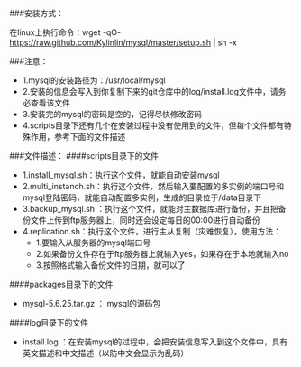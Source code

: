 ###安装方式：

在linux上执行命令：wget -qO- https://raw.github.com/Kylinlin/mysql/master/setup.sh | sh -x

###注意：
- 1.mysql的安装路径为：/usr/local/mysql
- 2.安装的信息会写入到你复制下来的git仓库中的log/install.log文件中，请务必查看该文件
- 3.安装完的mysql的密码是空的，记得尽快修改密码
- 4.scripts目录下还有几个在安装过程中没有使用到的文件，但每个文件都有特殊作用，参考下面的文件描述


###文件描述：
####scripts目录下的文件
- 1.install_mysql.sh：执行这个文件，就能自动安装mysql
- 2.multi_instanch.sh：执行这个文件，然后输入要配置的多实例的端口号和mysql登陆密码，就能自动配置多实例，生成的目录位于/data目录下
- 3.backup_mysql.sh ：执行这个文件，就能对主数据库进行备份，并且把备份文件上传到ftp服务器上，同时还会设定每日的00:00进行自动备份
- 4.replication.sh：执行这个文件，进行主从复制（灾难恢复），使用方法：
	- 1.要输入从服务器的mysql端口号
	- 2.如果备份文件存在于ftp服务器上就输入yes，如果存在于本地就输入no
	- 3.按照格式输入备份文件的日期，就可以了

####packages目录下的文件
- mysql-5.6.25.tar.gz ： mysql的源码包

####log目录下的文件
- install.log ：在安装mysql的过程中，会把安装信息写入到这个文件中，具有英文描述和中文描述（以防中文会显示为乱码）


